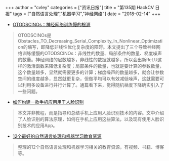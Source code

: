 +++
author = "cvley"
categories = ["资讯日报"]
title = "第135期 HackCV 日报"
tags = ["自然语言处理","机器学习","神经网络"]
date = "2018-02-14"
+++

- [OTODSCINOs：神经网络训练慢的根源](https://medium.com/south-park-commons/otodscinos-the-root-cause-of-slow-neural-net-training-fec7295c364c?from=hackcv&hmsr=hackcv.com&utm_medium=hackcv.com&utm_source=hackcv.com)

> OTODSCINOs是Obstacles_TO_Decreasing_Serial_Complexity_In_Nonlinear_Optimization的缩写，即降低非线性优化复杂度的障碍。本文提出了三个导致神经网络训练缓慢的OTODSCINOs：非线性的数量、局部条件的数量、梯度噪声的数量。神经网络的层数越多，非线性的数据就越多，所以会出新ReLU这样的激活函数来降低复杂度；局部条件的数量，也就是要计算的参数数量，这个数量越多，显然就需要更多的计算；梯度噪声的数量越多，就会让参数空间的维度越多，显然就更复杂，但做平均可以有效减低噪声，这就需要可以利用多设备进行并行计算了。通篇看下来，觉得随机梯度下降确实引入了一些问题。

- [如何构建一款手机应用用于人脸识别](https://applikeysolutions.com/blog/how-to-make-a-mobile-app-for-face-recognition?from=hackcv&hmsr=hackcv.com&utm_medium=hackcv.com&utm_source=hackcv.com)

> 本文并非教程，而是指导和总结手机上应用人脸识别技术的内容。文中介绍了人脸识别的算法原理，如何在手机上应用这些算法，以及现有使用人脸识别技术的应用App。

- [12个最好的自然语言处理和机器学习教育资源](http://blog.aylien.com/12-of-the-best-free-natural-language-processing-and-machine-learning-educational-resources/?from=hackcv&hmsr=hackcv.com&utm_medium=hackcv.com&utm_source=hackcv.com)

> 整理的12个自然语言处理和机器学习相关的教育资源，有视频、书籍、博客等。

